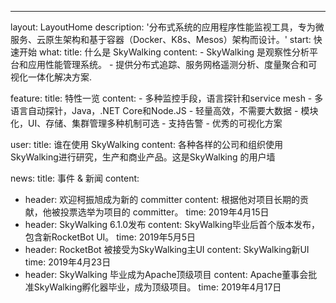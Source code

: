 ---
layout: LayoutHome
description: '分布式系统的应用程序性能监视工具，专为微服务、云原生架构和基于容器（Docker、K8s、Mesos）架构而设计。'
start: 快速开始
what:
  title: 什么是 SkyWalking
  content:
    - SkyWalking 是观察性分析平台和应用性能管理系统。
    - 提供分布式追踪、服务网格遥测分析、度量聚合和可视化一体化解决方案.

feature:
  title: 特性一览
  content:
    - 多种监控手段，语言探针和service mesh
    - 多语言自动探针，Java，.NET Core和Node.JS
    - 轻量高效，不需要大数据
    - 模块化，UI、存储、集群管理多种机制可选
    - 支持告警
    - 优秀的可视化方案


user:
  title: 谁在使用 SkyWalking
  content: 各种各样的公司和组织使用SkyWalking进行研究，生产和商业产品。这是SkyWalking 的用户墙

news:
  title: 事件 & 新闻
  content:
  - header: 欢迎柯振旭成为新的 committer
    content: 根据他对项目长期的贡献，他被投票选举为项目的 committer。
    time: 2019年4月15日
  - header: SkyWalking 6.1.0发布
    content: SkyWalking毕业后首个版本发布，包含新RocketBot UI。
    time: 2019年5月5日
  - header: RocketBot 被接受为SkyWalking主UI
    content: SkyWalking新UI
    time: 2019年4月23日
  - header: SkyWalking 毕业成为Apache顶级项目
    content: Apache董事会批准SkyWalking孵化器毕业，成为顶级项目。
    time: 2019年4月17日

